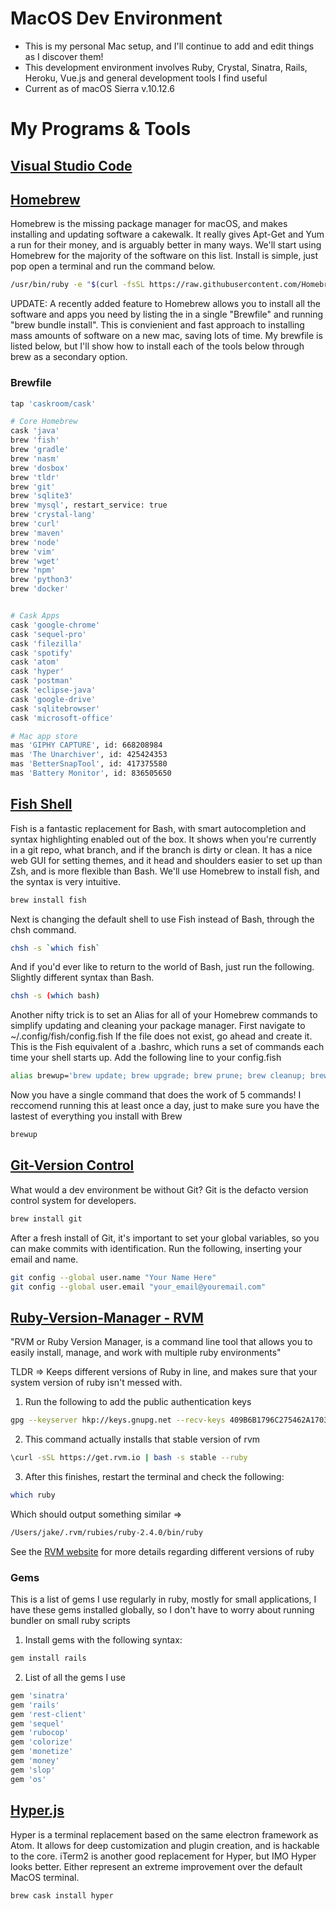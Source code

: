 # MacOS Dev Environment

* This is my personal Mac setup, and I'll continue to add and edit things as I discover them!
* This development environment involves Ruby, Crystal, Sinatra, Rails, Heroku, Vue.js and
general development tools I find useful
* Current as of macOS Sierra v.10.12.6

# My Programs & Tools

## [Visual Studio Code](https://code.visualstudio.com/)

## [Homebrew](https://brew.sh/)
Homebrew is the missing package manager for macOS, and makes installing and updating software a cakewalk. It really gives Apt-Get and Yum a run for their money, and is arguably better in many ways. We'll start using Homebrew for the majority of the software on this list. Install is simple, just pop open a terminal and run the command below.
 ```bash
/usr/bin/ruby -e "$(curl -fsSL https://raw.githubusercontent.com/Homebrew/install/master/install)"
```

UPDATE: A recently added feature to Homebrew allows you to install all the software and apps you need by listing the in a single "Brewfile" and running "brew bundle install". This is convienient and fast approach to installing mass amounts of software on a new mac, saving lots of time. My brewfile is listed below, but I'll show how to install each of the tools below through brew as a secondary option.
### Brewfile
```bash
tap 'caskroom/cask'

# Core Homebrew
cask 'java'
brew 'fish'
brew 'gradle'
brew 'nasm'
brew 'dosbox'
brew 'tldr'
brew 'git'
brew 'sqlite3'
brew 'mysql', restart_service: true
brew 'crystal-lang'
brew 'curl'
brew 'maven'
brew 'node'
brew 'vim'
brew 'wget'
brew 'npm'
brew 'python3'
brew 'docker'


# Cask Apps
cask 'google-chrome'
cask 'sequel-pro'
cask 'filezilla'
cask 'spotify'
cask 'atom'
cask 'hyper'
cask 'postman'
cask 'eclipse-java'
cask 'google-drive'
cask 'sqlitebrowser'
cask 'microsoft-office'

# Mac app store
mas 'GIPHY CAPTURE', id: 668208984
mas 'The Unarchiver', id: 425424353
mas 'BetterSnapTool', id: 417375580
mas 'Battery Monitor', id: 836505650
```

## [Fish Shell](https://fishshell.com/)
Fish is a fantastic replacement for Bash, with smart autocompletion and syntax highlighting enabled out of the box. It shows when you're currently in a git repo, what branch, and if the branch is dirty or clean. It has a nice web GUI for setting themes, and it head and shoulders easier to set up than Zsh, and is more flexible than Bash. We'll use Homebrew to install fish, and the syntax is very intuitive.
```bash
brew install fish
```
Next is changing the default shell to use Fish instead of Bash, through the chsh command.
```bash
chsh -s `which fish`
```
And if you'd ever like to return to the world of Bash, just run the following. Slightly different syntax than Bash.
```bash
chsh -s (which bash)
```
Another nifty trick is to set an Alias for all of your Homebrew commands to simplify updating and cleaning your package manager. First navigate to ~/.config/fish/config.fish  If the file does not exist, go ahead and create it. This is the Fish equivalent of a .bashrc, which runs a set of commands each time your shell starts up. Add the following line to your config.fish
```bash
alias brewup='brew update; brew upgrade; brew prune; brew cleanup; brew doctor'
```
Now you have a single command that does the work of 5 commands! I reccomend running this at least once a day, just to make sure you have the lastest of everything you install with Brew
```bash
brewup
```

## [Git-Version Control](https://git-scm.com/)
What would a dev environment be without Git? Git is the defacto version control system for developers.
```bash
brew install git
```
After a fresh install of Git, it's important to set your global variables, so you can make commits with identification. Run the following, inserting your email and name.
```bash
git config --global user.name "Your Name Here"
git config --global user.email "your_email@youremail.com"
```


## [Ruby-Version-Manager - RVM](https://rvm.io/)
"RVM or Ruby Version Manager, is a command line tool that allows you to easily install, manage, and work with multiple ruby environments"

TLDR  =>  Keeps different versions of Ruby in line, and makes sure that your system version of ruby isn't messed with.

1. Run the following to add the public authentication keys
```bash
gpg --keyserver hkp://keys.gnupg.net --recv-keys 409B6B1796C275462A1703113804BB82D39DC0E3
```
2. This command actually installs that stable version of rvm
```bash
\curl -sSL https://get.rvm.io | bash -s stable --ruby
```
3. After this finishes, restart the terminal and check the following:
```bash
which ruby
```
Which should output something similar =>
```bash
/Users/jake/.rvm/rubies/ruby-2.4.0/bin/ruby
```
See the [RVM website](https://rvm.io/) for more details regarding different versions of ruby

### Gems
This is a list of gems I use regularly in ruby, mostly for small applications, I have these gems installed globally, so I don't have to worry about running bundler on small ruby scripts
1. Install gems with the following syntax:
```bash
gem install rails
```
2. List of all the gems I use
```bash
gem 'sinatra'
gem 'rails'
gem 'rest-client'
gem 'sequel'
gem 'rubocop'
gem 'colorize'
gem 'monetize'
gem 'money'
gem 'slop'
gem 'os'
```

## [Hyper.js](https://hyper.is/)
Hyper is a terminal replacement based on the same electron framework as Atom. It allows for deep customization and plugin creation, and is hackable to the core. iTerm2 is another good replacement for Hyper, but IMO Hyper looks better. Either represent an extreme improvement over the default MacOS terminal.
```bash
brew cask install hyper
```
